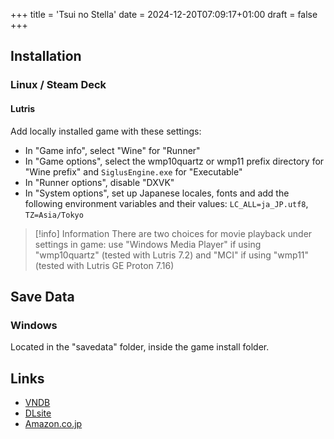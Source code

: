 +++
title = 'Tsui no Stella'
date = 2024-12-20T07:09:17+01:00
draft = false
+++

## Installation

### Linux / Steam Deck

#### Lutris

Add locally installed game with these settings:

* In "Game info", select "Wine" for "Runner"
* In "Game options", select the wmp10quartz or wmp11 prefix directory for "Wine prefix" and `SiglusEngine.exe` for "Executable"
* In "Runner options", disable "DXVK"
* In "System options", set up Japanese locales, fonts and add the following environment variables and their values: `LC_ALL=ja_JP.utf8`, `TZ=Asia/Tokyo`

> [!info] Information
> There are two choices for movie playback under settings in game: use "Windows Media Player" if using "wmp10quartz" (tested with Lutris 7.2) and "MCI" if using "wmp11" (tested with Lutris GE Proton 7.16)

## Save Data

### Windows

Located in the "savedata" folder, inside the game install folder.

## Links

* [VNDB](https://vndb.org/v29443)
* [DLsite](https://www.dlsite.com/soft/work/=/product_id/VJ015604.html)
* [Amazon.co.jp](https://www.amazon.co.jp/-/dp/B0BHVT6S51)